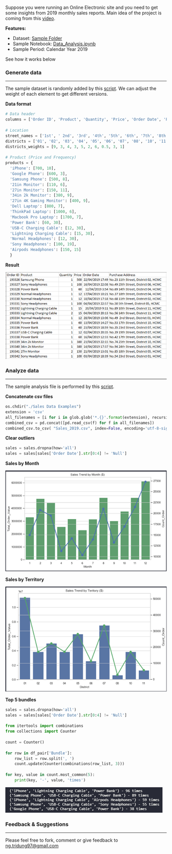 Suppose you were running an Online Electronic site and you need to get some insights from 2019 monthly sales reports. Main idea of the project is coming from this [video](https://www.youtube.com/watch?v=eMOA1pPVUc4&t=4176s).

**Features:**
+ Dataset: [Sample Folder](https://github.com/ngtridung97/Sales-Analysis/tree/master/Sales%20Data%20Examples)
+ Sample Notebook: [Data_Analysis.ipynb](https://github.com/ngtridung97/Sales-Analysis/blob/master/Data_Analysis.ipynb)
+ Sample Period: Calendar Year 2019

See how it works below

### Generate data
----------
The sample dataset is randomly added by this [script](https://github.com/ngtridung97/Sales-Analysis/blob/master/Data_Generate.ipynb). We can adjust the weight of each element to get different versions.

**Data format**
```python
# Data header
columns = ['Order ID', 'Product', 'Quantity', 'Price', 'Order Date', 'Purchase Address']

# Location
street_names = ['1st', ' 2nd', '3rd', '4th', '5th', '6th', '7th', '8th', '9th', '10th', '11th', '12th', '13th', '14th', '15th', '16th', '17th', '18th', '19th', '20th', '21st', '22nd', '23rd', '24th', '25th']
districts = ['01', '02', '03', '04', '05', '06', '07', '08', '10', '11']
districts_weights = [9, 3, 4, 3, 5, 2, 6, 0.5, 3, 1]  

# Product (Price and Frequency)
products = {
  'iPhone': [700, 10],
  'Google Phone': [600, 3],
  'Samsung Phone': [500, 8],
  '21in Monitor': [110, 6],
  '27in Monitor': [150, 11],
  '34in 2k Monitor': [380, 9],
  '27in 4K Gaming Monitor': [400, 9],
  'Dell Laptop': [800, 7],
  'ThinkPad Laptop': [1000, 6],
  'Macbook Pro Laptop': [1700, 7],
  'Power Bank': [60, 30],
  'USB-C Charging Cable': [12, 30],
  'Lightning Charging Cable': [15, 30],
  'Normal Headphones': [12, 30],
  'Sony Headphones': [100, 19],
  'Airpods Headphones': [150, 15]
  }
```
**Result**

![](https://github.com/ngtridung97/Sales-Analysis/blob/master/Image/1.png?raw=true)

### Analyze data
----------
The sample analysis file is performed by this [script](https://github.com/ngtridung97/Sales-Analysis/blob/master/Data_Analysis.ipynb).

**Concatenate csv files**
```python
os.chdir("./Sales Data Examples")
extension = 'csv'
all_filenames = [i for i in glob.glob('*.{}'.format(extension), recursive=True)]
combined_csv = pd.concat([pd.read_csv(f) for f in all_filenames])
combined_csv.to_csv( "Sales_2019.csv", index=False, encoding='utf-8-sig')
```
**Clear outliers**
```python
sales = sales.dropna(how='all')
sales = sales[sales['Order Date'].str[0:4] != 'Null']
```
**Sales by Month**

![](https://github.com/ngtridung97/Sales-Analysis/blob/master/Image/2.png?raw=true)

**Sales by Territory**

![](https://github.com/ngtridung97/Sales-Analysis/blob/master/Image/3.png?raw=true)

**Top 5 bundles**
```python
sales = sales.dropna(how='all')
sales = sales[sales['Order Date'].str[0:4] != 'Null']

from itertools import combinations
from collections import Counter

count = Counter()

for row in df_pair['Bundle']:
    row_list = row.split(', ')
    count.update(Counter(combinations(row_list, 3)))

for key, value in count.most_common(5):
    print(key, '-', value, 'times')
```

![](https://github.com/ngtridung97/Sales-Analysis/blob/master/Image/4.png?raw=true)

### Feedback & Suggestions
----------
Please feel free to fork, comment or give feedback to ng.tridung97@gmail.com